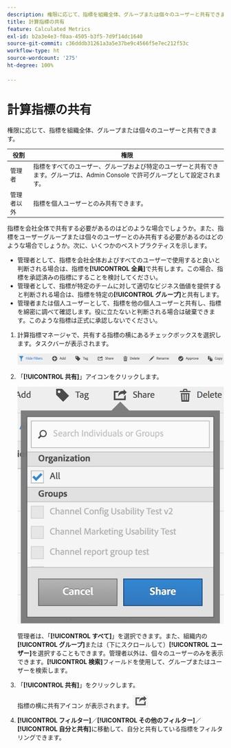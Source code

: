 ```yaml
---
description: 権限に応じて、指標を組織全体、グループまたは個々のユーザーと共有できます。
title: 計算指標の共有
feature: Calculated Metrics
exl-id: b2a3e4e3-f0aa-4505-b3f5-7d9f14dc1640
source-git-commit: c36dddb31261a3a5e37be9c4566f5e7ec212f53c
workflow-type: ht
source-wordcount: '275'
ht-degree: 100%

---
```


# 計算指標の共有

権限に応じて、指標を組織全体、グループまたは個々のユーザーと共有できます。

| 役割 | 権限 |
|---|---|
| 管理者 | 指標をすべてのユーザー、グループおよび特定のユーザーと共有できます。グループは、Admin Console で許可グループとして設定されます。 |
| 管理者以外 | 指標を個人ユーザーとのみ共有できます。 |

指標を会社全体で共有する必要があるのはどのような場合でしょうか。また、指標をユーザーグループまたは個々のユーザーとのみ共有する必要があるのはどのような場合でしょうか。次に、いくつかのベストプラクティスを示します。

* 管理者として、指標を会社全体およびすべてのユーザーで使用すると良いと判断される場合は、指標を&#x200B;**[!UICONTROL 全員]**&#x200B;で共有します。この場合、指標を承認済みの指標にすることを検討してください。
* 管理者として、指標が特定のチームに対して適切なビジネス価値を提供すると判断される場合は、指標を特定の&#x200B;**[!UICONTROL グループ]**&#x200B;と共有します。
* 管理者または個人ユーザーとして、指標を他の個人ユーザーと共有し、指標を綿密に調べて確認します。役に立たないと判断される場合は破棄できます。このような指標は正式に承認しないでください。

1. 計算指標マネージャで、共有する指標の横にあるチェックボックスを選択します。タスクバーが表示されます。

   ![](assets/cm_task_bar.png)

1. 「**[!UICONTROL 共有]**」アイコンをクリックします。

   ![](assets/cm_share.png)

   管理者は、「**[!UICONTROL すべて]**」を選択できます。また、組織内の&#x200B;**[!UICONTROL グループ]**&#x200B;または（下にスクロールして）**[!UICONTROL ユーザー]**&#x200B;を選択することもできます。管理者以外は、個々のユーザーのみを表示できます。**[!UICONTROL 検索]**&#x200B;フィールドを使用して、グループまたはユーザーを検索します。

1. 「**[!UICONTROL 共有]**」をクリックします。

   指標の横に共有アイコン  が表示されます。![](assets/share_icon.png)

1. **[!UICONTROL フィルター]**／**[!UICONTROL その他のフィルター]**／**[!UICONTROL 自分と共有]**&#x200B;に移動して、自分と共有している指標をフィルタリングできます。
